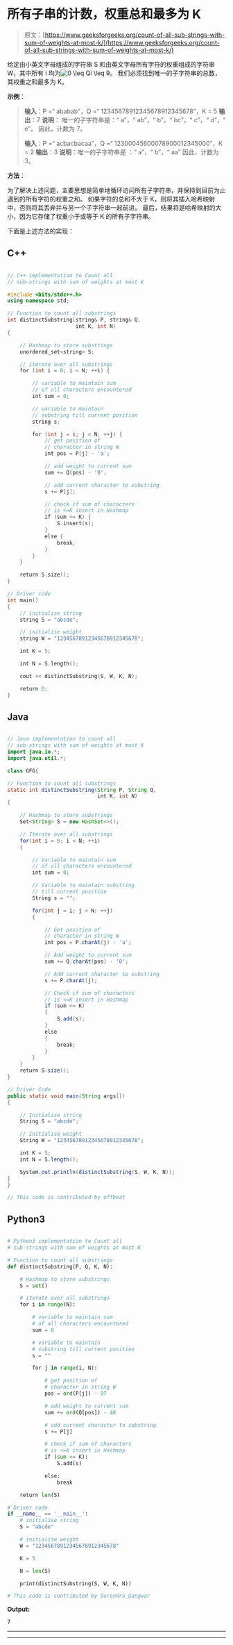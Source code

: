 # 所有子串的计数，权重总和最多为 K

> 原文：[https://www.geeksforgeeks.org/count-of-all-sub-strings-with-sum-of-weights-at-most-k/](https://www.geeksforgeeks.org/count-of-all-sub-strings-with-sum-of-weights-at-most-k/)

给定由小英文字母组成的字符串 S 和由英文字母所有字符的权重组成的字符串 W，其中所有 i 均为![0 \leq Qi \leq 9 ](img/1a0542546fd5c88cb155251f79c599b2.png "Rendered by QuickLaTeX.com")。 我们必须找到唯一的子字符串的总数，其权重之和最多为 K。

**示例**：

> **输入**：P =“ ababab”，Q =“ 12345678912345678912345678”，K = 5
> **输出**：7
> **说明**：
> 唯一的子字符串是：“ a”，“ ab”，“ b”，“ bc”，“ c”，“ d”，“ e”。
> 因此，计数为 7。
> 
> **输入**：P =“ acbacbacaa”，Q =“ 12300045600078900012345000”，K = 2
> **输出**：3
> **说明**：唯一的子字符串是 ：“ a”，“ b”，“ aa”
> 因此，计数为 3。

**方法**：

为了解决上述问题，主要思想是简单地循环访问所有子字符串，并保持到目前为止遇到的所有字符的权重之和。 如果字符的总和不大于 K，则将其插入哈希映射中，否则将其丢弃并与另一个子字符串一起前进。 最后，结果将是哈希映射的大小，因为它存储了权重小于或等于 K 的所有子字符串。

下面是上述方法的实现：

## C++

```cpp

// C++ implementation to Count all 
// sub-strings with sum of weights at most K 

#include <bits/stdc++.h> 
using namespace std; 

// Function to count all substrings 
int distinctSubstring(string& P, string& Q, 
                      int K, int N) 
{ 

    // Hashmap to store substrings 
    unordered_set<string> S; 

    // iterate over all substrings 
    for (int i = 0; i < N; ++i) { 

        // variable to maintain sum 
        // of all characters encountered 
        int sum = 0; 

        // variable to maintain 
        // substring till current position 
        string s; 

        for (int j = i; j < N; ++j) { 
            // get position of 
            // character in string W 
            int pos = P[j] - 'a'; 

            // add weight to current sum 
            sum += Q[pos] - '0'; 

            // add current character to substring 
            s += P[j]; 

            // check if sum of characters 
            // is <=K insert in Hashmap 
            if (sum <= K) { 
                S.insert(s); 
            } 
            else { 
                break; 
            } 
        } 
    } 

    return S.size(); 
} 

// Driver code 
int main() 
{ 
    // initialise string 
    string S = "abcde"; 

    // initialise weight 
    string W = "12345678912345678912345678"; 

    int K = 5; 

    int N = S.length(); 

    cout << distinctSubstring(S, W, K, N); 

    return 0; 
} 

```

## Java

```java

// Java implementation to count all  
// sub-strings with sum of weights at most K  
import java.io.*; 
import java.util.*;  

class GFG{ 

// Function to count all substrings  
static int distinctSubstring(String P, String Q,  
                             int K, int N)  
{  

    // Hashmap to store substrings  
    Set<String> S = new HashSet<>();  

    // Iterate over all substrings  
    for(int i = 0; i < N; ++i) 
    {  

        // Variable to maintain sum  
        // of all characters encountered  
        int sum = 0;  

        // Variable to maintain substring 
        // till current position  
        String s = "";  

        for(int j = i; j < N; ++j) 
        { 

            // Get position of  
            // character in string W  
            int pos = P.charAt(j) - 'a';  

            // Add weight to current sum  
            sum += Q.charAt(pos) - '0';  

            // Add current character to substring  
            s += P.charAt(j);  

            // Check if sum of characters  
            // is <=K insert in Hashmap  
            if (sum <= K) 
            {  
                S.add(s);  
            }  
            else
            {  
                break;  
            }  
        }  
    }  
    return S.size();  
}  

// Driver Code  
public static void main(String args[]) 
{  

    // Initialise string  
    String S = "abcde";  

    // Initialise weight  
    String W = "12345678912345678912345678";  

    int K = 5;  
    int N = S.length();  

    System.out.println(distinctSubstring(S, W, K, N));  
} 
}  

// This code is contributed by offbeat 

```

## Python3

```py

# Python3 implementation to Count all 
# sub-strings with sum of weights at most K 

# Function to count all substrings 
def distinctSubstring(P, Q, K, N): 

    # Hashmap to store substrings 
    S = set() 

    # iterate over all substrings 
    for i in range(N): 

        # variable to maintain sum 
        # of all characters encountered 
        sum = 0

        # variable to maintain 
        # substring till current position 
        s = "" 

        for j in range(i, N): 

            # get position of 
            # character in string W 
            pos = ord(P[j]) - 97

            # add weight to current sum 
            sum += ord(Q[pos]) - 48

            # add current character to substring 
            s += P[j] 

            # check if sum of characters 
            # is <=K insert in Hashmap 
            if (sum <= K): 
                S.add(s) 

            else: 
                break

    return len(S) 

# Driver code 
if __name__ == '__main__': 
    # initialise string 
    S = "abcde"

    # initialise weight 
    W = "12345678912345678912345678"

    K = 5

    N = len(S) 

    print(distinctSubstring(S, W, K, N)) 

# This code is contributed by Surendra_Gangwar 

```

**Output:** 

```
7

```



* * *

* * *



